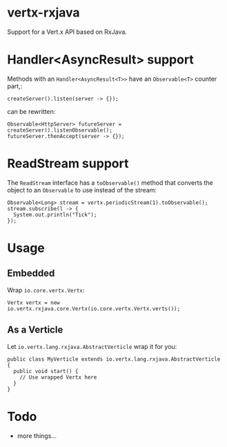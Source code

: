 vertx-rxjava
========

Support for a Vert.x API based on RxJava.

# Handler<AsyncResult<T>> support

Methods with an `Handler<AsyncResult<T>>` have
an `Observable<T>` counter part,:

~~~~
createServer().listen(server -> {});
~~~~

can be rewritten:

~~~~
Observable<HttpServer> futureServer = createServer().listenObservable();
futureServer.thenAccept(server -> {});
~~~~

# ReadStream<T> support

The `ReadStream` interface has a `toObservable()` method that converts the object to an `Observable` to use instead
of the stream:

```
Observable<Long> stream = vertx.periodicStream(1).toObservable();
stream.subscribe(l -> {
  System.out.println("Tick");
});
```

# Usage

## Embedded

Wrap `io.core.vertx.Vertx`:

~~~~
Vertx vertx = new io.vertx.rxjava.core.Vertx(io.core.vertx.Vertx.verts());
~~~~

## As a Verticle

Let `io.vertx.lang.rxjava.AbstractVerticle` wrap it for you:

~~~~
public class MyVerticle extends io.vertx.lang.rxjava.AbstractVerticle {
  public void start() {
    // Use wrapped Vertx here
  }
}
~~~~

# Todo

- more things...